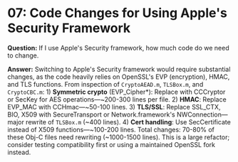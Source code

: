 # 07: Code Changes for Using Apple's Security Framework

**Question:** If I use Apple's Security framework, how much code do we need to change.

**Answer:** Switching to Apple's Security framework would require substantial changes, as the code heavily relies on OpenSSL's EVP (encryption), HMAC, and TLS functions. From inspection of `CryptoAEAD.m`, `TLSBox.m`, and `CryptoCBC.m`: 1) **Symmetric crypto** (EVP_Cipher*): Replace with CCCryptor or SecKey for AES operations—~200-300 lines per file. 2) **HMAC**: Replace EVP_MAC with CCHmac—~50-100 lines. 3) **TLS/SSL**: Replace SSL_CTX, BIO, X509 with SecureTransport or Network.framework's NWConnection—major rewrite of `TLSBox.m` (~400 lines). 4) **Cert handling**: Use SecCertificate instead of X509 functions—~100-200 lines. Total changes: 70-80% of these Obj-C files need rewriting (~1000-1500 lines). This is a large refactor; consider testing compatibility first or using a maintained OpenSSL fork instead.